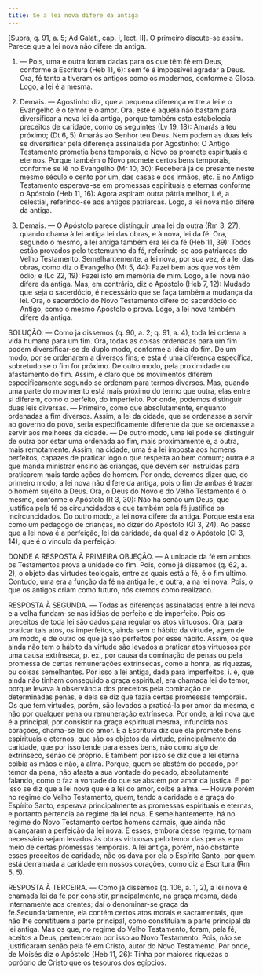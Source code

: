 ```yaml
---
title: Se a lei nova difere da antiga
---
```


[Supra, q. 91, a. 5; Ad Galat., cap. I, lect. II].  O primeiro discute-se assim. Parece que a lei nova não difere da antiga.  

1. — Pois, uma e outra foram dadas para os que têm fé em Deus, conforme a Escritura (Heb 11, 6): sem fé é impossível agradar a Deus. Ora, fé tanto a tiveram os antigos como os modernos, conforme a Glosa. Logo, a lei é a mesma.  

2. Demais. — Agostinho diz, que a pequena diferença entre a lei e o Evangelho é o temor e o amor. Ora, este e aquela não bastam para diversificar a nova lei da antiga, porque também esta estabelecia preceitos de caridade, como os seguintes (Lv 19, 18): Amarás a teu próximo; (Dt 6, 5) Amarás ao Senhor teu Deus. Nem podem as duas leis se diversificar pela diferença assinalada por Agostinho: O Antigo Testamento prometia bens temporais, o Novo os promete espirituais e eternos. Porque também o Novo promete certos bens temporais, conforme se lê no Evangelho (Mr 10, 30): Receberá já de presente neste mesmo século o cento por um, das casas e dos irmãos, etc. E no Antigo Testamento esperava-se em promessas espirituais e eternas conforme o Apóstolo (Heb 11, 16): Agora aspiram outra pátria melhor, i. é, a celestial, referindo-se aos antigos patriarcas. Logo, a lei nova não difere da antiga.  

3. Demais. — O Apóstolo parece distinguir uma lei da outra (Rm 3, 27), quando chama à lei antiga lei das obras, e à nova, lei da fé. Ora, segundo o mesmo, a lei antiga também era lei da fé (Heb 11, 39): Todos estão provados pelo testemunho da fé, referindo-se aos patriarcas do Velho Testamento. Semelhantemente, a lei nova, por sua vez, é a lei das obras, como diz o Evangelho (Mt 5, 44): Fazei bem aos que vos têm ódio; e (Lc 22, 19): Fazei isto em memória de mim. Logo, a lei nova não difere da antiga.  Mas, em contrário, diz o Apóstolo (Heb 7, 12): Mudado que seja o sacerdócio, é necessário que se faça também a mudança da lei. Ora, o sacerdócio do Novo Testamento difere do sacerdócio do Antigo, como o mesmo Apóstolo o prova. Logo, a lei nova também difere da antiga.  

SOLUÇÃO. — Como já dissemos (q. 90, a. 2; q. 91, a. 4), toda lei ordena a vida humana para um fim. Ora, todas as coisas ordenadas para um fim podem diversificar-se de duplo modo, conforme a idéia do fim. De um modo, por se ordenarem a diversos fins; e esta é uma diferença específica, sobretudo se o fim for próximo. De outro modo, pela proximidade ou afastamento do fim. Assim, é claro que os movimentos diferem especificamente segundo se ordenam para termos diversos. Mas, quando uma parte do movimento está mais próximo do termo que outra, elas entre si diferem, como o perfeito, do imperfeito.  Por onde, podemos distinguir duas leis diversas. — Primeiro, como que absolutamente, enquanto ordenadas a fim diversos. Assim, a lei da cidade, que se ordenasse a servir ao governo do povo, seria especificamente diferente da que se ordenasse a servir aos melhores da cidade. — De outro modo, uma lei pode se distinguir de outra por estar uma ordenada ao fim, mais proximamente e, a outra, mais remotamente. Assim, na cidade, uma é a lei imposta aos homens perfeitos, capazes de praticar logo o que respeita ao bem comum; outra é a que manda ministrar ensino às crianças, que devem ser instruídas para praticarem mais tarde ações de homem. Por onde, devemos dizer que, do primeiro modo, a lei nova não difere da antiga, pois o fim de ambas é trazer o homem sujeito a Deus. Ora, o Deus do Novo e do Velho Testamento é o mesmo, conforme o Apóstolo (R 3, 30): Não há senão um Deus, que justifica pela fé os circuncidados e que também pela fé justifica os incircuncidados. Do outro modo, a lei nova difere da antiga. Porque esta era como um pedagogo de crianças, no dizer do Apóstolo (Gl 3, 24). Ao passo que a lei nova é a perfeição, lei da caridade, da qual diz o Apóstolo (Cl 3, 14), que é o vínculo da perfeição.  

DONDE A RESPOSTA À PRIMEIRA OBJEÇÃO. — A unidade da fé em ambos os Testamentos prova a unidade do fim. Pois, como já dissemos (q. 62, a. 2), o objeto das virtudes teologais, entre as quais está a fé, é o fim último. Contudo, uma era a função da fé na antiga lei, e outra, a na lei nova. Pois, o que os antigos criam como futuro, nós cremos como realizado.  

RESPOSTA À SEGUNDA. — Todas as diferenças assinaladas entre a lei nova e a velha fundam-se nas idéias de perfeito e de imperfeito. Pois os preceitos de toda lei são dados para regular os atos virtuosos. Ora, para praticar tais atos, os imperfeitos, ainda sem o hábito da virtude, agem de um modo, e de outro os que já são perfeitos por esse hábito. Assim, os que ainda não tem o hábito da virtude são levados a praticar atos virtuosos por uma causa extrínseca, p. ex., por causa da cominação de penas ou pela promessa de certas remunerações extrínsecas, como a honra, as riquezas, ou coisas semelhantes. Por isso a lei antiga, dada para imperfeitos, i. é, que ainda não tinham conseguido a graça espiritual, era chamada lei do temor, porque levava à observância dos preceitos pela cominação de determinadas penas, e dela se diz que fazia certas promessas temporais. Os que tem virtudes, porém, são levados a praticá-la por amor da mesma, e não por qualquer pena ou remuneração extrínseca. Por onde, a lei nova que é a principal, por consistir na graça espiritual mesma, infundida nos corações, chama-se lei do amor. E a Escritura diz que ela promete bens espirituais e eternos, que são os objetos da virtude, principalmente da caridade, que por isso tende para esses bens, não como algo de extrínseco, senão de próprio. E também por isso se diz que a lei eterna coibia as mãos e não, a alma. Porque, quem se abstém do pecado, por temor da pena, não afasta a sua vontade do pecado, absolutamente falando, como o faz a vontade do que se abstém por amor da justiça. E por isso se diz que a lei nova que é a lei do amor, coíbe a alma. — Houve porém no regime do Velho Testamento, quem, tendo a caridade e a graça do Espírito Santo, esperava principalmente as promessas espirituais e eternas, e portanto pertencia ao regime da lei nova. E semelhantemente, há no regime do Novo Testamento certos homens carnais, que ainda não alcançaram a perfeição da lei nova. E esses, embora desse regime, tornam necessário sejam levados às obras virtuosas pelo temor das penas e por meio de certas promessas temporais. A lei antiga, porém, não obstante esses preceitos de caridade, não os dava por ela o Espírito Santo, por quem está derramada a caridade em nossos corações, como diz a Escritura (Rm 5, 5).
  

RESPOSTA À TERCEIRA. — Como já dissemos (q. 106, a. 1, 2), a lei nova é chamada lei da fé por consistir, principalmente, na graça mesma, dada internamente aos crentes; daí o denominar-se graça da fé.Secundariamente, ela contém certos atos morais e sacramentais, que não lhe constituem a parte principal, como constituíam a parte principal da lei antiga. Mas os que, no regime do Velho Testamento, foram, pela fé, aceitos a Deus, pertenceram por isso ao Novo Testamento. Pois, não se justificaram senão pela fé em Cristo, autor do Novo Testamento. Por onde, de Moisés diz o Apóstolo (Heb 11, 26): Tinha por maiores riquezas o opróbrio de Cristo que os tesouros dos egípcios.